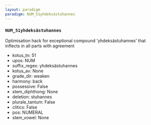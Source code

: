 ```yaml
---
layout: paradigm
paradigm: NUM_51yhdeksästuhannes
---
```

### ` NUM_51yhdeksästuhannes `

Optimisation hack for exceptional compound ’yhdeksästuhannes’ that inflects in all parts with agreement
* kotus_tn: 51
* upos: NUM
* suffix_regex: yhdeksästuhannes
* kotus_av: None
* grade_dir: weaken
* harmony: back
* possessive: False
* stem_diphthong: None
* deletion: stuhannes
* plurale_tantum: False
* clitics: False
* pos: NUMERAL
* stem_vowel: None

